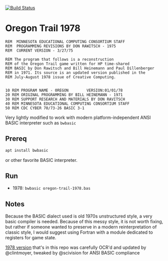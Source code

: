 [![Build Status](https://travis-ci.com/fortran-gaming/oregon-trail-1975-basic.svg?branch=master)](https://travis-ci.com/fortran-gaming/oregon-trail-1975-basic)

# Oregon Trail 1978


```basic
REM  MINNESOTA EDUCATIONAL COMPUTING CONSORTIUM STAFF
REM  PROGRAMMING REVISIONS BY DON RAWITSCH - 1975
REM  CURRENT VERSION - 3/27/75
```

```basic
REM The program that follows is a reconstruction
REM of the Oregon Trail game written for HP time-shared
REM BASIC by Don Rawitsch and Bill Heinemann and Paul Dillenberger
REM in 1971. Its source is an updated version published in the
REM July-August 1978 issue of Creative Computing.


10 REM PROGRAM NAME - 0REGON        VERSION:01/01/78
20 REM ORIGINAL PROGRAMMING BY BILL HEINEMANN - 1971
30 REM SUPPORT RESEARCH AND MATERIALS BY DON RAVITSCH
40 REM MINNESOTA EDUCATIONAL COMPUTING CONSORTIUM STAFF
50 REM CDC CYBER 70/73-26 BASIC 3-1
```

Very lightly modified to work with modern platform-independent ANSI BASIC interpreter such as `bwbasic`



## Prereq
```sh
apt install bwbasic
```

or other favorite BASIC interpreter.

## Run

* 1978: `bwbasic oregon-trail-1978.bas`


## Notes
Because the BASIC dialect used is old 1970s unstructured style, a very basic compiler is needed.
Because of this messy style, it is not worth fixing, but rather if someone wanted to preserve in a modern reinterpretation of classic style, I would suggest using Fortran with a module dedicated to registers for game state.

[1978 version](https://github.com/clintmoyer/oregon-trail) that's in this repo was carefully OCR'd and updated by @clintmoyer, tweaked by @scivision for ANSI BASIC compliance

